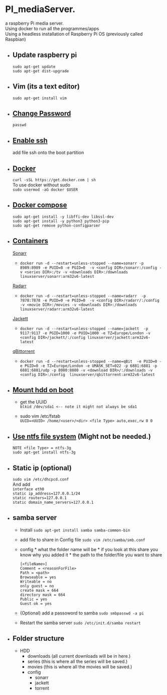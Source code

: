 # PI_mediaServer.
a raspberry Pi media server. <br>
Using docker to run all the programmes/apps <br>
Using a headless installation of Raspberry Pi OS (previously called Raspbian) 


- ## Update raspberry pi
    `sudo apt-get update` <br>
    `sudo apt-get dist-upgrade`

- ## Vim (its a text editor)
    `sudo apt-get install vim`

- ## [Change Password](https://www.raspberrypi.org/documentation/linux/usage/users.md)
    `passwd`

- ## [Enable ssh](https://www.raspberrypi.org/documentation/remote-access/ssh/)
    add file ssh onto the boot partition


- ## [Docker](https://www.raspberrypi.org/blog/docker-comes-to-raspberry-pi/)
    `curl -sSL https://get.docker.com | sh`<br>
    To use docker without sudo <br>
    `sudo usermod -aG docker $USER`

- ## [Docker compose](https://dev.to/rohansawant/installing-docker-and-docker-compose-on-the-raspberry-pi-in-5-simple-steps-3mgl) 
    `sudo apt-get install -y libffi-dev libssl-dev` <br>
    `sudo apt-get install -y python3 python3-pip` <br>
    `sudo apt-get remove python-configparser` 

- ## [Containers](https://www.linuxserver.io/our-images)
    [Sonarr](https://hub.docker.com/r/linuxserver/sonarr) <br>
    - `docker run -d --restart=unless-stopped --name=sonarr
        -p 8989:8989 -e PUID=0 -e PGID=0 
        -v <config DIR>/sonarr:/config -v <series DIR>:/tv -v <downloads DIR>:/downloads 
        linuxserver/sonarr:arm32v6-latest`

    [Radarr](https://hub.docker.com/r/lsioarmhf/radarr/)
    - `docker run -d --restart=unless-stopped --name=radarr 
        -p 7878:7878 -e PUID=0 -e PGID=0 
        -v <config DIR>/radarr/:/config -v <movie DIR>:/movies -v <downloads DIR>:/downloads 
        linuxserver/radarr:arm32v6-latest`

    [Jackett](https://hub.docker.com/r/linuxserver/jackett)
    - `docker run -d --restart=unless-stopped --name=jackett 
        -p 9117:9117 -e PGID=1000 -e PUID=1000 -e TZ=Europe/London
        -v <config DIR>/jackett/:/config
        linuxserver/jackett:arm32v6-latest`

    [qBittorrent](https://hub.docker.com/r/linuxserver/qbittorrent)
    - `docker run -d --restart=unless-stopped --name=qBit 
        -e PUID=0 -e PGID=0 -e TZ=Europe/London -e UMASK_SET=022
        -p 6881:6881 -p 6881:6881/udp -p 8080:8080
        -v <download DIR>/:/downloads -v <config DIR>:/config 
        linuxserver/qbittorrent:arm32v6-latest`    

- ## [Mount hdd on boot](https://www.howtogeek.com/howto/38125/htg-explains-what-is-the-linux-fstab-and-how-does-it-work/)

    - get the UUID <br>
        `blkid /dev/sda1 <-- note it might not always be sda1 `

    - sudo vim /etc/fstab <br>
        `UUID=<UUID> /home/<user>/<dir> <file Type> auto,exec,rw 0 0`

- ## [Use ntfs file system](https://www.raspberrypi.org/forums/viewtopic.php?t=19653) (Might not be needed.)
    `NOTE <file Type> = ntfs-3g` <br>
    `sudo apt-get install ntfs-3g`      

- ## Static ip (optional)
    `sudo vim /etc/dhcpcd.conf`<br>
    And add <br>
    `interface eth0`<br>
    `static ip_address=127.0.0.1/24`<br>
    `static routers=127.0.0.1`<br>
    `static domain_name_servers=127.0.0.1`<br>

- ## samba server
    - Install 
        `sudo apt-get install samba samba-common-bin`
    - add file to share in Config file
        `sudo vim /etc/samba/smb.conf`
    - config
        *<fileName> what the folder name will be
        *<reasonForFile> if you look at this share you know why you added it
        *<path> the path to the folder/file you want to share
    
        ``` 
        [<fileName>]
        Comment = <reasonForFile>
        Path = <path>
        Browseable = yes
        Writeable = no
        only guest = no
        create mask = 664
        directory mask = 664
        Public = yes
        Guest ok = yes
        ```
    - (Optional) add a passoword to samba
        `sudo smbpasswd -a pi`
        
    - Restart the samba server
        `sudo /etc/init.d/samba restart`

- ## Folder structure
    - HDD
        - downloads (all current downloads will be in here.)
        - series (this is where all the series will be saved.)
        - movies (this is where all the movies will be saved.)
        - config 
            - sonarr 
            - jackett 
            - torrent 
